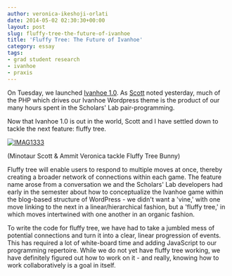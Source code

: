 ```yaml
---
author: veronica-ikeshoji-orlati
date: 2014-05-02 02:30:30+00:00
layout: post
slug: fluffy-tree-the-future-of-ivanhoe
title: 'Fluffy Tree: The Future of Ivanhoe'
category: essay
tags:
- grad student research
- ivanhoe
- praxis
---
```


On Tuesday, we launched [Ivanhoe 1.0](http://ivanhoe.scholarslab.org/). As [Scott](https://www.scholarslab.org/grad-student-research/dialogical-code-and-the-adventure-of-pair-programming/) noted yesterday, much of the PHP which drives our Ivanhoe Wordpress theme is the product of our many hours spent in the Scholars' Lab pair-programming.




Now that Ivanhoe 1.0 is out in the world, Scott and I have settled down to tackle the next feature: fluffy tree.




[![IMAG1333](http://static.scholarslab.org/wp-content/uploads/2014/05/IMAG1333-300x169.jpg)](http://static.scholarslab.org/wp-content/uploads/2014/05/IMAG1333.jpg)




(Minotaur Scott & Ammit Veronica tackle Fluffy Tree Bunny)




Fluffy tree will enable users to respond to multiple moves at once, thereby creating a broader network of connections within each game. The feature name arose from a conversation we and the Scholars' Lab developers had early in the semester about how to conceptualize the Ivanhoe game within the blog-based structure of WordPress - we didn't want a 'vine,' with one move linking to the next in a linear/hierarchical fashion, but a 'fluffy tree,' in which moves intertwined with one another in an organic fashion.




To write the code for fluffy tree, we have had to take a jumbled mess of potential connections and turn it into a clear, linear progression of events. This has required a lot of white-board time and adding JavaScript to our programming repertoire. While we do not yet have fluffy tree working, we have definitely figured out how to work on it - and really, knowing how to work collaboratively is a goal in itself.
